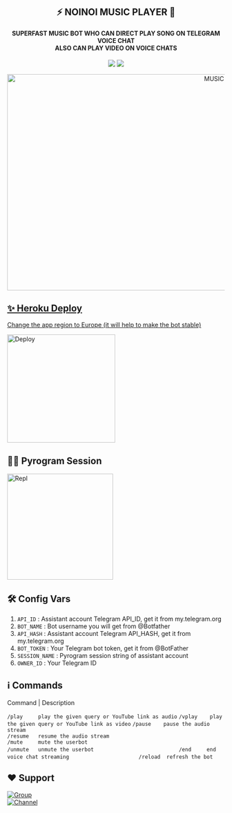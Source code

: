 <h2 align= center><b>⚡ NOINOI MUSIC PLAYER 🎵</b></h2>
<h4 align = center>SUPERFAST MUSIC BOT WHO CAN DIRECT PLAY SONG ON TELEGRAM VOICE CHAT<br> ALSO CAN PLAY VIDEO ON VOICE CHATS</h4>

<p align='center'>
<a href="https://www.python.org/" alt="made-with-python"> <img src="https://img.shields.io/badge/Made%20with-Python-1f425f.svg?style=flat-square&logo=python&color=blue"></a>
<a href="https://github.com/NOIOPMUSIC/graphs/commit-activity" alt="Maintenance"> <img src="https://img.shields.io/badge/Maintained%3F-yes-green.svg?style=flat-square"></a></p>

<p align="center"><a href="https://t.me/bazigar_xd"><img src="https://telegra.ph/file/f85d40695466933c7f113.jpg" height="500" width="999" alt="MUSIC PLAYER"></p>

## ✨ Heroku Deploy
Change the app region to Europe (it will help to make the bot stable)
  
<p align="left"><a href="https://dashboard.heroku.com/new?template=https://github.com/ImJanindu/47MusicPlayerBot"><img src="https://img.shields.io/badge/Deploy%20To%20Heroku-blueviolet?style=for-the-badge&logo=heroku" width="250" alt="Deploy"></a></p>

## 🏃‍♂ Pyrogram Session

<p align="left"><a href="https://replit.com/@AaravxD/PyroStringSession#main.py"><img src="https://img.shields.io/badge/Generate%20On%20Repl-blueviolet?style=for-the-badge&logo=appveyor" width="245" alt="Repl"></a></p>  

## 🛠 Config Vars

1. `API_ID` : Assistant account Telegram API_ID, get it from my.telegram.org
2. `BOT_NAME` : Bot username you will get from @Botfather
4. `API_HASH` : Assistant account Telegram API_HASH, get it from my.telegram.org
5. `BOT_TOKEN` : Your Telegram bot token, get it from @BotFather
6. `SESSION_NAME` : Pyrogram session string of assistant account
7. `OWNER_ID` : Your Telegram ID

## ℹ️ Commands

Command  | Description

`/play     play the given query or YouTube link as audio`
`/vplay    play the given query or YouTube link as video`
`/pause    pause the audio stream                       `    
`/resume   resume the audio stream                      `   
`/mute     mute the userbot                             `  
`/unmute   unmute the userbot                           `
`/end     end voice chat streaming                      `
`/reload  refresh the bot                               `      

## ❤️ Support

<a href="https://t.me/CFC_BOT_SUPPORT"><img src="https://img.shields.io/badge/Join-Telegram%20Group-blue.svg?logo=telegram" alt="Group"></a><br>
<a href="https://t.me/BAZIGAR_XD"><img src="https://img.shields.io/badge/Join-Telegram%20Channel-red.svg?logo=Telegram" alt="Channel"></a>

